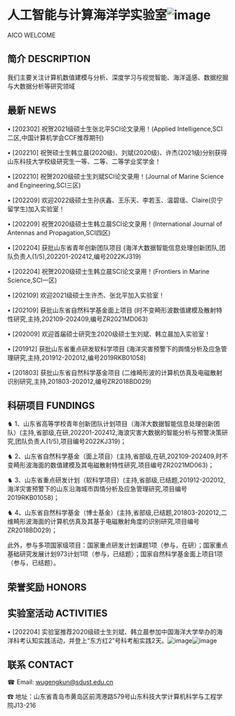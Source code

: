 # 人工智能与计算海洋学实验室![image](https://user-images.githubusercontent.com/126380997/221399819-639834ae-22e8-4b7c-a15e-5ba80024e5b5.png)
AICO WELCOME

## 简介 DESCRIPTION
我们主要关注计算机数值建模与分析、深度学习与视觉智能、海洋遥感、数据挖掘与大数据分析等研究领域

## 最新 NEWS
• [202302] 祝贺2021级硕士生张北平SCI论文录用！(Applied Intelligence,SCI二区,中国计算机学会CCF推荐期刊)

• [202210] 祝贺硕士生韩立晨(2020级)、刘斌(2020级)、许杰(2021级)分别获得山东科技大学校级研究生一等、二等、二等学业奖学金！

• [202210] 祝贺2020级硕士生刘斌SCI论文录用！(Journal of Marine Science and Engineering,SCI三区)

• [202209] 欢迎2022级硕士生孙庆鑫、王乐天、李若玉、温碧瑶、Claire(贝宁留学生)加入实验室！

• [202209] 祝贺2020级硕士生韩立晨SCI论文录用！(International Journal of Antennas and Propagation,SCI四区)

• [202204] 获批山东省青年创新团队项目 (海洋大数据智能信息处理创新团队,团队负责人(1/5),202201-202412,编号2022KJ319)

• [202204] 祝贺2020级硕士生韩立晨SCI论文录用！(Frontiers in Marine Science,SCI一区)

• [202109] 欢迎2021级硕士生许杰、张北平加入实验室！

• [202109] 获批山东省自然科学基金面上项目 (时不变畸形波数值建模及散射特性研究,主持,202109-202409,编号ZR2021MD063)

• [202009] 欢迎首届硕士研究生2020级硕士生刘斌、韩立晨加入实验室！

• [201912] 获批山东省重点研发软科学项目 (海洋灾害预警下的舆情分析及应急管理研究,主持,201912-202012,编号2019RKB01058)

• [201803] 获批山东省自然科学基金项目 (二维畸形波的计算机仿真及电磁散射识别研究,主持,201803-202012,编号ZR2018BD029)

## 科研项目 FUNDINGS
♞ 1、山东省高等学校青年创新团队计划项目（海洋大数据智能信息处理创新团队）(主持,省部级,在研,202201-202412,海浪灾害大数据的智能分析与预警决策研究,团队负责人(1/5),项目编号2022KJ319)；

♞ 2、山东省自然科学基金（面上项目）(主持,省部级,在研,202109-202409,时不变畸形波海面的数值建模及其电磁散射特性研究,项目编号ZR2021MD063)；

♞ 3、山东省重点研发计划（软科学项目）(主持,省部级,已结题,201912-202012,海洋灾害预警下的山东沿海城市舆情分析及应急管理研究,项目编号2019RKB01058)；

♞ 4、山东省自然科学基金（博士基金）(主持,省部级,已结题,201803-202012,二维畸形波海面的计算机仿真及其基于电磁散射角度的识别研究,项目编号ZR2018BD029)；

此外，参与多项国家级项目：国家重点研发计划课题1项（参与，在研）；国家重点基础研究发展计划973计划1项（参与，已结题）；国家自然科学基金面上项目1项（参与，已结题）。

## 荣誉奖励 HONORS


## 实验室活动 ACTIVITIES
• [202204] 实验室推荐2020级硕士生刘斌、韩立晨参加中国海洋大学举办的海洋科考认知实践活动，并登上“东方红2”号科考船实践2天。![image](https://user-images.githubusercontent.com/126380997/221402343-4ccb4201-e179-4262-a419-2564c7cca3a0.png)![image](https://user-images.githubusercontent.com/126380997/221402367-80415272-2953-43cf-bfb8-8e92436ffb10.png)



## 联系 CONTACT
☎ Email: wugengkun@sdust.edu.cn

☎ 地址：山东省青岛市黄岛区前湾港路579号山东科技大学计算机科学与工程学院J13-216


